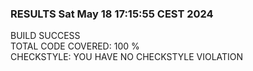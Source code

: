 <h3>RESULTS 
Sat May 18 17:15:55 CEST 2024
</h3>
BUILD SUCCESS<br>
TOTAL CODE COVERED: 
100 %<br>
CHECKSTYLE: 
YOU HAVE NO CHECKSTYLE VIOLATION
